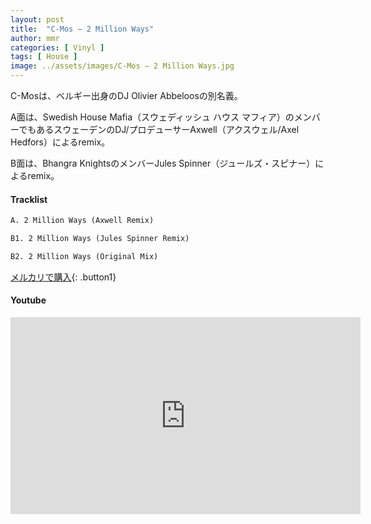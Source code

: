 ```yaml
---
layout: post
title:  "C-Mos – 2 Million Ways"
author: mmr
categories: [ Vinyl ]
tags: [ House ]
image: ../assets/images/C-Mos – 2 Million Ways.jpg
---
```


C-Mosは、ベルギー出身のDJ Olivier Abbeloosの別名義。

A面は、Swedish House Mafia（スウェディッシュ ハウス マフィア）のメンバーでもあるスウェーデンのDJ/プロデューサーAxwell（アクスウェル/Axel Hedfors）によるremix。

B面は、Bhangra KnightsのメンバーJules Spinner（ジュールズ・スピナー）によるremix。

#### Tracklist
```md
A. 2 Million Ways (Axwell Remix)

B1. 2 Million Ways (Jules Spinner Remix)

B2. 2 Million Ways (Original Mix)
```

[メルカリで購入](https://jp.mercari.com/item/m82094920141?afid=6142608987){: .button1}

#### Youtube
<iframe width="560" height="315" src="https://www.youtube.com/embed/StOVNpoA84k?si=JlzVc7001LK0We-q" title="YouTube video player" frameborder="0" allow="accelerometer; autoplay; clipboard-write; encrypted-media; gyroscope; picture-in-picture; web-share" referrerpolicy="strict-origin-when-cross-origin" allowfullscreen></iframe>